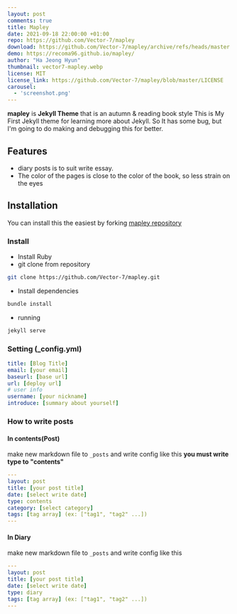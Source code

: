 ```yaml
---
layout: post
comments: true
title: Mapley
date: 2021-09-18 22:00:00 +01:00
repo: https://github.com/Vector-7/mapley
download: https://github.com/Vector-7/mapley/archive/refs/heads/master.zip
demo: https://recoma96.github.io/mapley/
author: "Ha Jeong Hyun"
thumbnail: vector7-mapley.webp
license: MIT
license_link: https://github.com/Vector-7/mapley/blob/master/LICENSE
carousel:
  - 'screenshot.png'
---
```


**mapley** is **Jekyll Theme** that is an autumn & reading book style This is My First Jekyll theme for learning more about Jekyll. So It has some bug, but I'm going to do making and debugging this for better.

## Features

* diary posts is to suit write essay.
* The color of the pages is close to the color of the book, so less strain on the eyes

## Installation

You can install this the easiest by forking [mapley repository](https://github.com/Vector-7/mapley/fork)

### Install

* Install Ruby
* git clone from repository

```bash
git clone https://github.com/Vector-7/mapley.git
```

* Install dependencies

```bash
bundle install
```

* running

```bash
jekyll serve
```

### Setting (_config.yml)

```yaml
title: [Blog Title]
email: [your email]
baseurl: [base url]
url: [deploy url]
# user info
username: [your nickname]
introduce: [summary about yourself]
```

### How to write posts

#### In contents(Post)

make new markdown file to `_posts` and write config like this **you must write type to "contents"**

```yaml
---
layout: post
title: [your post title]
date: [select write date]
type: contents
category: [select category]
tags: [tag array] (ex: ["tag1", "tag2" ...])
---
```

#### In Diary

make new markdown file to `_posts` and write config like this

```yaml
---
layout: post
title: [your post title]
date: [select write date]
type: diary
tags: [tag array] (ex: ["tag1", "tag2" ...])
---
```
